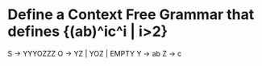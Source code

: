# Define a Context Free Grammar that defines {(ab)^ic^i | i>2}

S -> YYYOZZZ
O -> YZ | YOZ | EMPTY
Y -> ab
Z -> c
